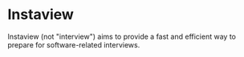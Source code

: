 # Instaview

Instaview (not "interview") aims to provide a fast and efficient way to prepare for software-related interviews.
